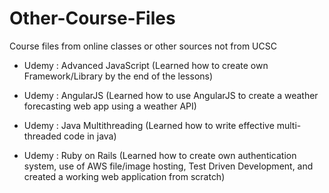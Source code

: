# Other-Course-Files
Course files from online classes or other sources not from UCSC

- Udemy : Advanced JavaScript (Learned how to create own Framework/Library by the end of the lessons)

- Udemy : AngularJS (Learned how to use AngularJS to create a weather forecasting web app using a weather API)

- Udemy : Java Multithreading (Learned how to write effective multi-threaded code in java)

- Udemy : Ruby on Rails (Learned how to create own authentication system, use of AWS file/image hosting, Test Driven Development, and created a working web application from scratch)